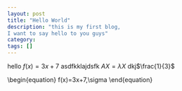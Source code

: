 ```yaml
---
layout: post
title: "Hello World"
description: "this is my first blog,
I want to say hello to you guys"
category: 
tags: []
---
```

hello
$f(x) = 3x + 7$ asdfkklajdsfk $AX=\lambda X$ dkj$\frac{1}{3}$

\begin{equation} f(x)=3x+7,\sigma \end{equation}
